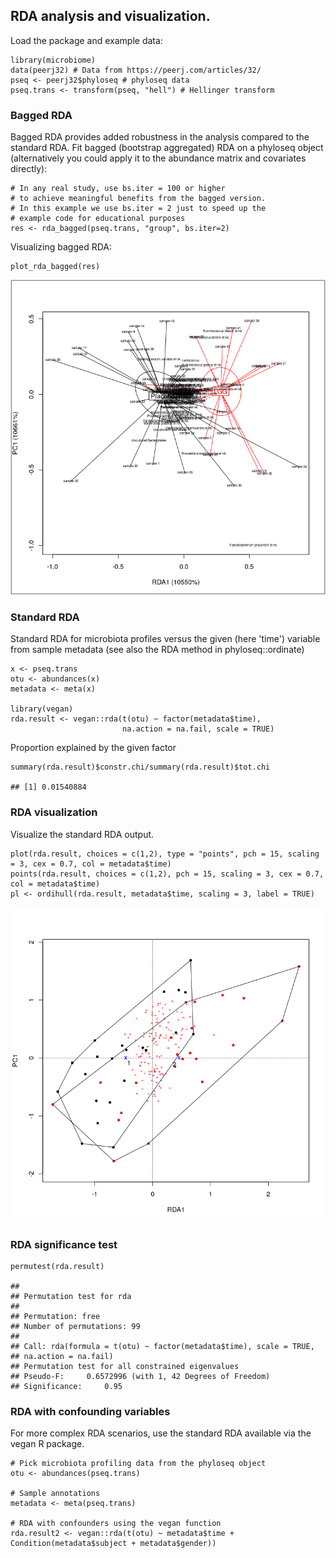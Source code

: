 <!--
  %\VignetteEngine{knitr::rmarkdown}
  %\VignetteIndexEntry{microbiome tutorial - rda}
  %\usepackage[utf8]{inputenc}
  %\VignetteEncoding{UTF-8}  
-->
RDA analysis and visualization.
-------------------------------

Load the package and example data:

    library(microbiome)
    data(peerj32) # Data from https://peerj.com/articles/32/
    pseq <- peerj32$phyloseq # phyloseq data
    pseq.trans <- transform(pseq, "hell") # Hellinger transform

### Bagged RDA

Bagged RDA provides added robustness in the analysis compared to the
standard RDA. Fit bagged (bootstrap aggregated) RDA on a phyloseq object
(alternatively you could apply it to the abundance matrix and covariates
directly):

    # In any real study, use bs.iter = 100 or higher
    # to achieve meaningful benefits from the bagged version.
    # In this example we use bs.iter = 2 just to speed up the
    # example code for educational purposes
    res <- rda_bagged(pseq.trans, "group", bs.iter=2)

Visualizing bagged RDA:

    plot_rda_bagged(res)

![](RDA_files/figure-markdown_strict/rda6-1.png)

### Standard RDA

Standard RDA for microbiota profiles versus the given (here 'time')
variable from sample metadata (see also the RDA method in
phyloseq::ordinate)

    x <- pseq.trans
    otu <- abundances(x)
    metadata <- meta(x)

    library(vegan)
    rda.result <- vegan::rda(t(otu) ~ factor(metadata$time),
                             na.action = na.fail, scale = TRUE)

Proportion explained by the given factor

    summary(rda.result)$constr.chi/summary(rda.result)$tot.chi

    ## [1] 0.01540884

### RDA visualization

Visualize the standard RDA output.

    plot(rda.result, choices = c(1,2), type = "points", pch = 15, scaling = 3, cex = 0.7, col = metadata$time)
    points(rda.result, choices = c(1,2), pch = 15, scaling = 3, cex = 0.7, col = metadata$time)
    pl <- ordihull(rda.result, metadata$time, scaling = 3, label = TRUE)

![](RDA_files/figure-markdown_strict/rda4-1.png)

### RDA significance test

    permutest(rda.result) 

    ## 
    ## Permutation test for rda 
    ## 
    ## Permutation: free
    ## Number of permutations: 99
    ##  
    ## Call: rda(formula = t(otu) ~ factor(metadata$time), scale = TRUE,
    ## na.action = na.fail)
    ## Permutation test for all constrained eigenvalues
    ## Pseudo-F:     0.6572996 (with 1, 42 Degrees of Freedom)
    ## Significance:     0.95

### RDA with confounding variables

For more complex RDA scenarios, use the standard RDA available via the
vegan R package.

    # Pick microbiota profiling data from the phyloseq object
    otu <- abundances(pseq.trans)

    # Sample annotations
    metadata <- meta(pseq.trans)

    # RDA with confounders using the vegan function
    rda.result2 <- vegan::rda(t(otu) ~ metadata$time + Condition(metadata$subject + metadata$gender))
